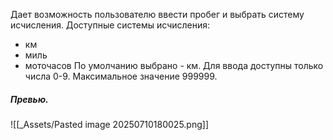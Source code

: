 Дает возможность пользователю ввести пробег и выбрать систему исчисления.
Доступные системы исчисления:
- км
- миль
- моточасов
По умолчанию выбрано - км.
Для ввода доступны только числа 0-9.
Максимальное значение 999999.

##### Превью.
![[_Assets/Pasted image 20250710180025.png]]